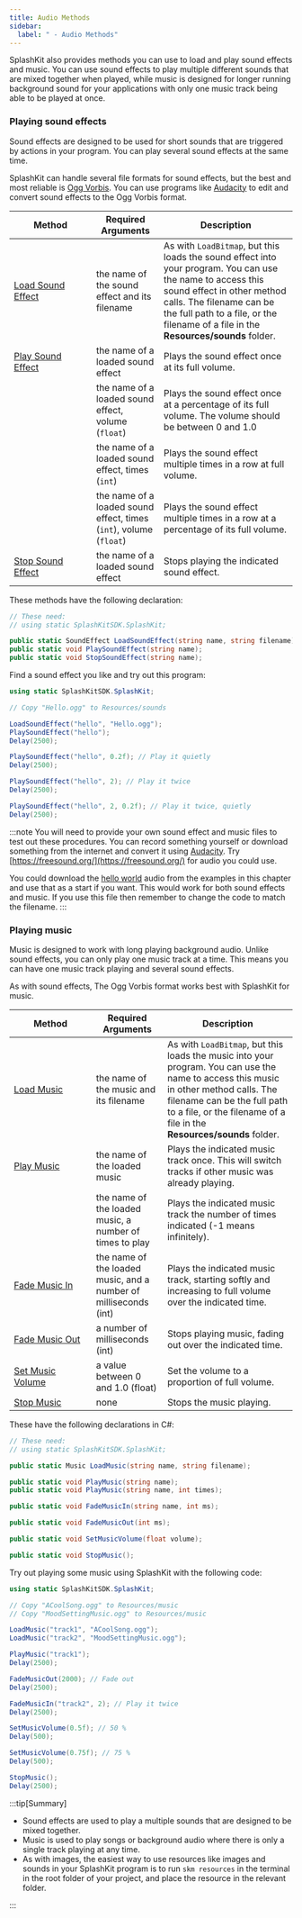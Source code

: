 ```yaml
---
title: Audio Methods
sidebar:
  label: " - Audio Methods"
---
```


SplashKit also provides methods you can use to load and play sound effects and music. You can use sound effects to play multiple different sounds that are mixed together when played, while music is designed for longer running background sound for your applications with only one music track being able to be played at once.

### Playing sound effects

Sound effects are designed to be used for short sounds that are triggered by actions in your program. You can play several sound effects at the same time.

SplashKit can handle several file formats for sound effects, but the best and most reliable is [Ogg Vorbis](https://xiph.org/vorbis/). You can use programs like [Audacity](https://www.audacityteam.org) to edit and convert sound effects to the Ogg Vorbis format.

| <div style="width:130px">**Method**</div> | **Required Arguments** |**Description** |
|-----------|------------------------|----------------|
| [Load Sound Effect](https://splashkit.io/api/audio/#load-sound-effect) | the name of the sound effect and its filename | As with `LoadBitmap`, but this loads the sound effect into your program. You can use the name to access this sound effect in other method calls. The filename can be the full path to a file, or the filename of a file in the **Resources/sounds** folder.  |
| [Play Sound Effect](https://splashkit.io/api/audio/#play-sound-effect-1) | the name of a loaded sound effect | Plays the sound effect once at its full volume.  |
| | the name of a loaded sound effect, volume (`float`) | Plays the sound effect once at a percentage of its full volume. The volume should be between 0 and 1.0  |
| | the name of a loaded sound effect, times (`int`) | Plays the sound effect multiple times in a row at full volume.  |
| | the name of a loaded sound effect, times (`int`), volume (`float`) | Plays the sound effect multiple times in a row at a percentage of its full volume. |
| [Stop Sound Effect](https://splashkit.io/api/audio/#stop-sound-effect-1) | the name of a loaded sound effect | Stops playing the indicated sound effect. |

These methods have the following declaration:

```cs
// These need:
// using static SplashKitSDK.SplashKit;

public static SoundEffect LoadSoundEffect(string name, string filename);
public static void PlaySoundEffect(string name);
public static void StopSoundEffect(string name);
```

Find a sound effect you like and try out this program:

```csharp
using static SplashKitSDK.SplashKit;

// Copy "Hello.ogg" to Resources/sounds

LoadSoundEffect("hello", "Hello.ogg");
PlaySoundEffect("hello");
Delay(2500);

PlaySoundEffect("hello", 0.2f); // Play it quietly
Delay(2500);

PlaySoundEffect("hello", 2); // Play it twice
Delay(2500);

PlaySoundEffect("hello", 2, 0.2f); // Play it twice, quietly
Delay(2500);
```

:::note
You will need to provide your own sound effect and music files to test out these procedures. You can record something yourself or download something from the internet and convert it using [Audacity](https://www.audacityteam.org). Try [https://freesound.org/](https://freesound.org/) for audio you could use.

You could download the [hello world](https://programmers.guide/resources/code-examples/part-0/hello-world-snippet-saddle-club.ogg) audio from the examples in this chapter and use that as a start if you want. This would work for both sound effects and music. If you use this file then remember to change the code to match the filename.
:::

### Playing music

Music is designed to work with long playing background audio. Unlike sound effects, you can only play one music track at a time. This means you can have one music track playing and several sound effects.

As with sound effects, The Ogg Vorbis format works best with SplashKit for music.

| <div style="width:130px">**Method**</div> | **Required Arguments** |**Description** |
|-----------|------------------------|----------------|
| [Load Music](https://splashkit.io/api/audio/#load-music) | the name of the music and its filename | As with `LoadBitmap`, but this loads the music into your program. You can use the name to access this music in other method calls. The filename can be the full path to a file, or the filename of a file in the **Resources/sounds** folder. |
| [Play Music](https://splashkit.io/api/audio/#play-music-1) | the name of the loaded music | Plays the indicated music track once. This will switch tracks if other music was already playing. |
| | the name of the loaded music, a number of times to play | Plays the indicated music track the number of times indicated (-1 means infinitely). |
| [Fade Music In](https://splashkit.io/api/audio/#fade-music-in-1) | the name of the loaded music, and a number of milliseconds (int) | Plays the indicated music track, starting softly and increasing to full volume over the indicated time. |
| [Fade Music Out](https://splashkit.io/api/audio/#fade-music-out) | a number of milliseconds (int) | Stops playing music, fading out over the indicated time. |
| [Set Music Volume](https://splashkit.io/api/audio/#set-music-volume) | a value between 0 and 1.0 (float) | Set the volume to a proportion of full volume. |
| [Stop Music](https://splashkit.io/api/audio/#stop-music) | none | Stops the music playing. |

These have the following declarations in C#:

```cs
// These need:
// using static SplashKitSDK.SplashKit;

public static Music LoadMusic(string name, string filename);

public static void PlayMusic(string name);
public static void PlayMusic(string name, int times);

public static void FadeMusicIn(string name, int ms);

public static void FadeMusicOut(int ms);

public static void SetMusicVolume(float volume);

public static void StopMusic();
```

Try out playing some music using SplashKit with the following code:

```csharp
using static SplashKitSDK.SplashKit;

// Copy "ACoolSong.ogg" to Resources/music
// Copy "MoodSettingMusic.ogg" to Resources/music

LoadMusic("track1", "ACoolSong.ogg");
LoadMusic("track2", "MoodSettingMusic.ogg");

PlayMusic("track1");
Delay(2500);

FadeMusicOut(2000); // Fade out
Delay(2500);

FadeMusicIn("track2", 2); // Play it twice
Delay(2500);

SetMusicVolume(0.5f); // 50 %
Delay(500);

SetMusicVolume(0.75f); // 75 %
Delay(500);

StopMusic();
Delay(2500);
```

:::tip[Summary]

* Sound effects are used to play a multiple sounds that are designed to be mixed together.
* Music is used to play songs or background audio where there is only a single track playing at any time.
* As with images, the easiest way to use resources like images and sounds in your SplashKit program is to run `skm resources` in the terminal in the root folder of your project, and place the resource in the relevant folder.

:::

